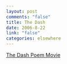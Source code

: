 ```yaml
--- 
layout: post
comments: "false"
title: The Dash
date: 2006-8-22
link: "false"
categories: elsewhere
---
```

<a href="http://www.thedashmovie.com/" title="The Dash Poem Movie">The Dash Poem Movie</a>

